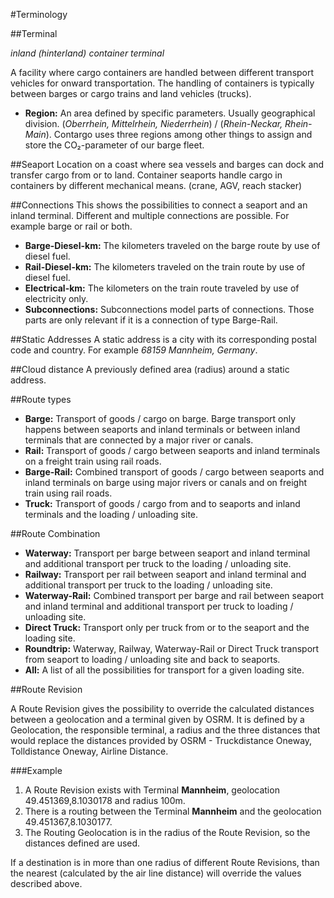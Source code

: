 #Terminology

##Terminal

*inland (hinterland) container terminal*

A facility where cargo containers are handled between different transport vehicles for onward transportation. 
The handling of containers is typically between barges or cargo trains and land vehicles (trucks).

* **Region:** An area defined by specific parameters. 
Usually geographical division. (*Oberrhein, Mittelrhein, Niederrhein*) / (*Rhein-Neckar, Rhein-Main*).
Contargo uses three regions among other things to assign and store the CO₂-parameter of our barge fleet.


##Seaport
Location on a coast where sea vessels and barges can dock and transfer cargo from or to land. 
Container seaports handle cargo in containers by different mechanical means. (crane, AGV, reach stacker)


##Connections
This shows the possibilities to connect a seaport and an inland terminal.
Different and multiple connections are possible. For example barge or rail or both.

* **Barge-Diesel-km:** The kilometers traveled on the barge route by use of diesel fuel.
* **Rail-Diesel-km:** The kilometers traveled on the train route by use of diesel fuel.
* **Electrical-km:** The kilometers on the train route traveled by use of electricity only.
* **Subconnections:** Subconnections model parts of connections. Those parts are only relevant if it is a connection of type Barge-Rail.


##Static Addresses
A static address is a city with its corresponding postal code and country. For example *68159 Mannheim, Germany*.


##Cloud distance
A previously defined area (radius) around a static address.


##Route types

* **Barge:** Transport of goods / cargo on barge. 
Barge transport only happens between seaports and inland terminals or between inland terminals that are connected by a major river or canals.
* **Rail:** Transport of goods / cargo between seaports and inland terminals on a freight train using rail roads.
* **Barge-Rail:** Combined transport of goods / cargo between seaports and inland terminals on barge using major rivers or canals and on freight train using rail roads.
* **Truck:** Transport of goods / cargo from and to seaports and inland terminals and the loading / unloading site.


##Route Combination

* **Waterway:** Transport per barge between seaport and inland terminal and additional transport per truck to the loading / unloading site.
* **Railway:** Transport per rail between seaport and inland terminal and additional transport per truck to the loading / unloading site.
* **Waterway-Rail:** Combined transport per barge and rail between seaport and inland terminal and additional transport per truck to loading / unloading site.
* **Direct Truck:** Transport only per truck from or to the seaport and the loading site.
* **Roundtrip:** Waterway, Railway, Waterway-Rail or Direct Truck transport from seaport to loading / unloading site and back to seaports.
* **All:** A list of all the possibilities for transport for a given loading site.

##Route Revision

A Route Revision gives the possibility to override the calculated distances between a geolocation and a terminal given by OSRM.
It is defined by a Geolocation, the responsible terminal, a radius and the three distances that would replace the distances provided by OSRM - Truckdistance Oneway, Tolldistance Oneway, Airline Distance.

###Example

1. A Route Revision exists with Terminal **Mannheim**, geolocation 49.451369,8.1030178 and radius 100m.
2. There is a routing between the Terminal **Mannheim** and the geolocation 49.451367,8.1030177.
3. The Routing Geolocation is in the radius of the Route Revision, so the distances defined are used.

If a destination is in more than one radius of different Route Revisions, than the nearest (calculated by the air line distance) will override the values described above.